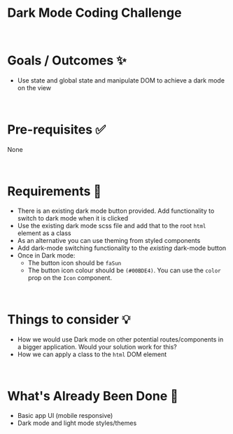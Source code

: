 # Dark Mode Coding Challenge

&nbsp;

# Goals / Outcomes ✨

-   Use state and global state and manipulate DOM to achieve a dark mode on the view

&nbsp;

# Pre-requisites ✅

None

&nbsp;

# Requirements 📖

-   There is an existing dark mode button provided. Add functionality to switch to dark mode when it is clicked
-   Use the existing dark mode scss file and add that to the root `html` element as a class
-   As an alternative you can use theming from styled components
-   Add dark-mode switching functionality to the _existing_ dark-mode button
-   Once in Dark mode:
    -   The button icon should be `faSun`
    -   The button icon colour should be `(#00BDE4)`. You can use the `color` prop on the `Icon` component.

&nbsp;

# Things to consider 💡

-   How we would use Dark mode on other potential routes/components in a bigger application. Would your solution work for this?
-   How we can apply a class to the `html` DOM element

&nbsp;

# What's Already Been Done 🏁

-   Basic app UI (mobile responsive)
-   Dark mode and light mode styles/themes
